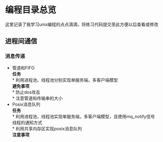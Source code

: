 编程目录总览  
===========
这里记录了我学习unix编程的点点滴滴，将练习代码提交至此方便以后查看或修改  

## 进程间通信  
### 消息传递  
* 管道和FIFO  
    **任务**  
      * 利用进程池，线程池分别实现单服务端，多客户端模型  
    **避免事项**  
      * 防止dos攻击  
      * 注意管道和传输串的大小  
* Posix消息队列  
    **任务**  
      * 利用进程池，线程池实现单服务端，多客户端模型，且使用mq_notify信号线程的通知方式  
      * 利用共享内存区实现posix消息队列  
    **注意事项**  
